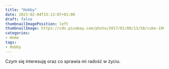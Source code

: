 ```yaml
---
title: "Hobby"
date: 2023-02-04T15:13:07+01:00
draft: false
thumbnailImagePosition: left
thumbnailImage: https://cdn.pixabay.com/photo/2017/01/08/13/58/cube-1963036_1280.jpg
categories:
- Home
tags:
- Hobby
---
```


Czym się interesuję oraz co sprawia mi radość w życiu.

<!--more-->

